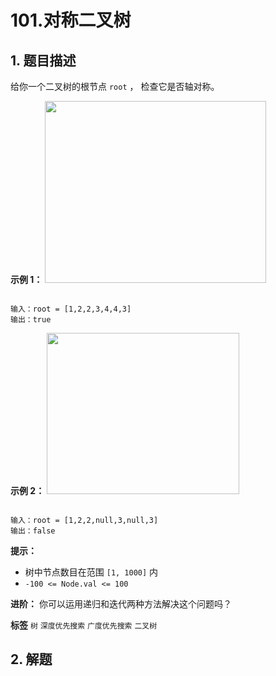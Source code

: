 # 101.对称二叉树

## 1. 题目描述

给你一个二叉树的根节点 `root` ， 检查它是否轴对称。



 **示例 1：**
<img alt="" src="https://assets.leetcode.com/uploads/2021/02/19/symtree1.jpg" style="width: 354px; height: 291px;" />
```

输入：root = [1,2,2,3,4,4,3]
输出：true

```
 **示例 2：**
<img alt="" src="https://assets.leetcode.com/uploads/2021/02/19/symtree2.jpg" style="width: 308px; height: 258px;" />
```

输入：root = [1,2,2,null,3,null,3]
输出：false

```


 **提示：**
- 树中节点数目在范围 `[1, 1000]` 内
-  `-100 <= Node.val <= 100`


 **进阶：** 你可以运用递归和迭代两种方法解决这个问题吗？


**标签**
`树` `深度优先搜索` `广度优先搜索` `二叉树`


## 2. 解题

